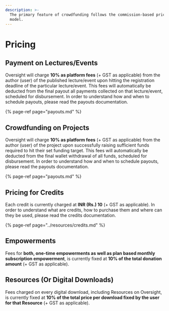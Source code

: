 ```yaml
---
description: >-
  The primary feature of crowdfunding follows the commission-based pricing
  model.
---
```


# Pricing

## Payment on Lectures/Events

Oversight will charge **10% as platform fees** \(+ GST as applicable\) from the author \(user\) of the published lecture/event upon hitting the registration deadline of the particular lecture/event. This fees will automatically be deducted from the final payout all payments collected on that lecture/event, scheduled for disbursement. In order to understand how and when to schedule payouts, please read the payouts documentation.

{% page-ref page="payouts.md" %}

## Crowdfunding on Projects

Oversight will charge **10% as platform fees** \(+ GST as applicable\) from the author \(user\) of the project upon successfully raising sufficient funds required to hit their set funding target. This fees will automatically be deducted from the final wallet withdrawal of all funds, scheduled for disbursement. In order to understand how and when to schedule payouts, please read the payouts documentation.

{% page-ref page="payouts.md" %}

## Pricing for Credits

Each credit is currently charged at **INR \(Rs.\) 10** \(+ GST as applicable\). In order to understand what are credits, how to purchase them and where can they be used, please read the credits documentation.

{% page-ref page="../resources/credits.md" %}

## Empowerments

Fees for **both, one-time empowerments as well as plan based monthly subscription empowerment**, is currently fixed at **10% of the total donation amount** \(+ GST as applicable\).

## Resources \(Or Digital Downloads\)

Fees charged on every digital download, including Resources on Oversight, is currently fixed at **10% of the total price per download fixed by the user for that Resource** \(+ GST as applicable\).

